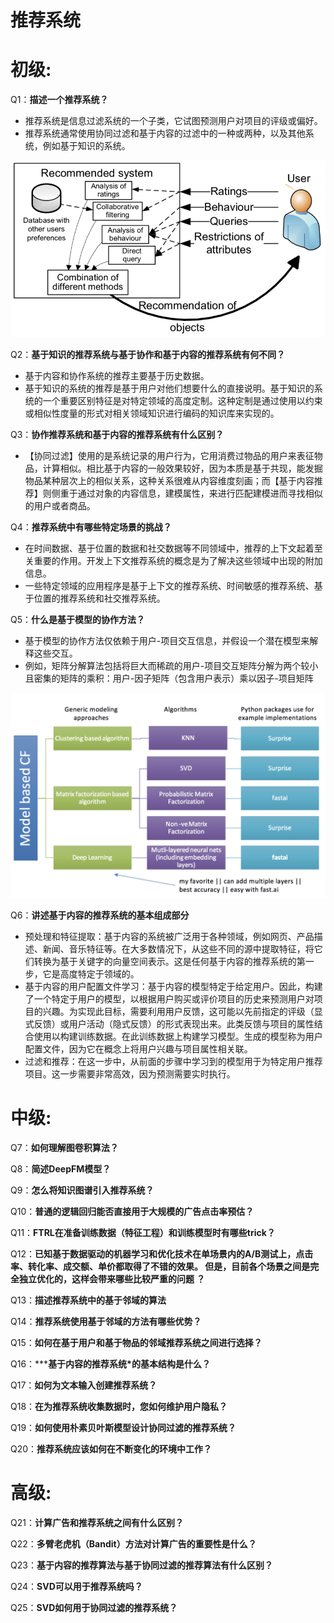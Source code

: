 # 推荐系统

# 初级:

Q1：**描述一个推荐系统？**

- 推荐系统是信息过滤系统的一个子类，它试图预测用户对项目的评级或偏好。
- 推荐系统通常使用协同过滤和基于内容的过滤中的一种或两种，以及其他系统，例如基于知识的系统。

![Untitled](%E6%8E%A8%E8%8D%90%E7%B3%BB%E7%BB%9F%20f5bf3d1b2152454d930277c38d333722/Untitled.png)

Q2：****基于知识的推荐系统与基于协作和基于内容的推荐系统有何不同？****

- 基于内容和协作系统的推荐主要基于历史数据。
- 基于知识的系统的推荐是基于用户对他们想要什么的直接说明。基于知识的系统的一个重要区别特征是对特定领域的高度定制。这种定制是通过使用以约束或相似性度量的形式对相关领域知识进行编码的知识库来实现的。

Q3：**协作推荐系统和基于内容的推荐系统有什么区别？**

- 【协同过滤】使用的是系统记录的用户行为，它用消费过物品的用户来表征物品，计算相似。相比基于内容的一般效果较好，因为本质是基于共现，能发掘物品某种层次上的相似关系，这种关系很难从内容维度刻画；而【基于内容推荐】则侧重于通过对象的内容信息，建模属性，来进行匹配建模进而寻找相似的用户或者商品。

Q4：****推荐系统中有哪些特定场景的挑战？****

- 在时间数据、基于位置的数据和社交数据等不同领域中，推荐的上下文起着至关重要的作用。开发上下文推荐系统的概念是为了解决这些领域中出现的附加信息。
- 一些特定领域的应用程序是基于上下文的推荐系统、时间敏感的推荐系统、基于位置的推荐系统和社交推荐系统。

Q5：**什么是基于模型的协作方法？**

- 基于模型的协作方法仅依赖于用户-项目交互信息，并假设一个潜在模型来解释这些交互。
- 例如，矩阵分解算法包括将巨大而稀疏的用户-项目交互矩阵分解为两个较小且密集的矩阵的乘积：用户-因子矩阵（包含用户表示）乘以因子-项目矩阵

![Untitled](%E6%8E%A8%E8%8D%90%E7%B3%BB%E7%BB%9F%20f5bf3d1b2152454d930277c38d333722/Untitled%201.png)

Q6：**讲述基于内容的推荐系统的基本组成部分**

- 预处理和特征提取：基于内容的系统被广泛用于各种领域，例如网页、产品描述、新闻、音乐特征等。在大多数情况下，从这些不同的源中提取特征，将它们转换为基于关键字的向量空间表示。这是任何基于内容的推荐系统的第一步，它是高度特定于领域的。
- 基于内容的用户配置文件学习：基于内容的模型特定于给定用户。因此，构建了一个特定于用户的模型，以根据用户购买或评价项目的历史来预测用户对项目的兴趣。为实现此目标，需要利用用户反馈，这可能以先前指定的评级（显式反馈）或用户活动（隐式反馈）的形式表现出来。此类反馈与项目的属性结合使用以构建训练数据。在此训练数据上构建学习模型。生成的模型称为用户配置文件，因为它在概念上将用户兴趣与项目属性相关联。
- 过滤和推荐：在这一步中，从前面的步骤中学习到的模型用于为特定用户推荐项目。这一步需要非常高效，因为预测需要实时执行。

# 中级:

Q7：**如何理解图卷积算法？**

Q8：**简述DeepFM模型？**

Q9：**怎么将知识图谱引入推荐系统？**

Q10：**普通的逻辑回归能否直接用于大规模的广告点击率预估？**

Q11：**FTRL在准备训练数据（特征工程）和训练模型时有哪些trick？**

Q12：**已知基于数据驱动的机器学习和优化技术在单场景内的A/B测试上，点击率、转化率、成交额、单价都取得了不错的效果。 但是，目前各个场景之间是完全独立优化的，这样会带来哪些比较严重的问题 ？**

Q13：**描述推荐系统中的基于邻域的算法**

Q14：**推荐系统使用基于邻域的方法有哪些优势？**

Q15：**如何在基于用户和基于物品的邻域推荐系统之间进行选择？**

Q16：*****基于内容的推荐系统*的基本结构是什么？**

Q17：**如何为文本输入创建推荐系统？**

Q18：**在为推荐系统收集数据时，您如何维护用户隐私？**

Q19：**如何使用朴素贝叶斯模型设计协同过滤的推荐系统？**

Q20：****推荐系统应该如何在不断变化的环境中工作？****

# 高级:

Q21：****计算广告和推荐系统之间有什么区别？****

Q22：**多臂老虎机（Bandit）方法对计算广告的重要性是什么？**

Q23：**基于内容的推荐算法与基于协同过滤的推荐算法有什么区别？**

Q24：**SVD可以用于推荐系统吗？**

Q25：**SVD如何用于协同过滤的推荐系统？**
